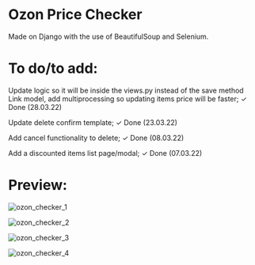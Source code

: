 # Ozon Price Checker

Made on Django with the use of BeautifulSoup and Selenium.

# To do/to add:

Update logic so it will be inside the views.py instead of the save method Link model,
add multiprocessing so updating items price will be faster;
✓ Done (28.03.22)

Update delete confirm template; 
✓ Done (23.03.22)

Add cancel functionality to delete; 
✓ Done (08.03.22)

Add a discounted items list page/modal; 
✓ Done (07.03.22)

# Preview:

![ozon_checker_1](https://user-images.githubusercontent.com/86254474/159653407-562ca01a-0a84-4e09-89cc-19566a6480b4.png)

![ozon_checker_2](https://user-images.githubusercontent.com/86254474/159653450-2d78f430-e60a-4175-a69a-10dbebdbfc44.png)

![ozon_checker_3](https://user-images.githubusercontent.com/86254474/159653462-2a8efd2f-6b5c-4762-b0fd-8f32eafb6cb1.png)

![ozon_checker_4](https://user-images.githubusercontent.com/86254474/159653421-2db1e83d-8d5f-4314-b9b3-d6b29656e980.png)

